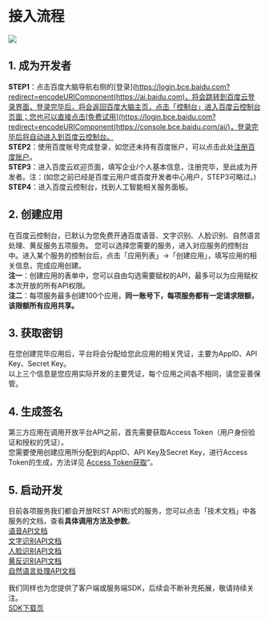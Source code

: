 # 接入流程

![](../../../../ai_images/document/AccessFlow.jpg)
## 1. 成为开发者
**STEP1**：点击百度大脑导航右侧的[登录](https://login.bce.baidu.com?redirect=encodeURIComponent(https://ai.baidu.com)，将会跳转到百度云登录界面，登录完毕后，将会返回百度大脑主页，点击「控制台」进入百度云控制台页面；您也可以直接点击[免费试用](https://login.bce.baidu.com?redirect=encodeURIComponent(https://console.bce.baidu.com/ai/)，登录完毕后将自动进入到百度云控制台。  
**STEP2**：使用百度账号完成登录，如您还未持有百度账户，可以点击此处[注册百度账户](https://passport.baidu.com/v2/?reg)。  
**STEP3**：进入百度云欢迎页面，填写企业/个人基本信息，注册完毕，至此成为开发者。注：(如您之前已经是百度云用户或百度开发者中心用户，STEP3可略过。)  
**STEP4**：进入百度云控制台，找到人工智能相关服务面板。



## 2. 创建应用
在百度云控制台，已默认为您免费开通百度语音、文字识别、人脸识别、自然语言处理、黄反服务五项服务。
您可以选择您需要的服务，进入对应服务的控制台中。进入某个服务的控制台后，点击「应用列表」->「创建应用」，填写应用的相关信息，完成应用创建。  
**注一**：创建应用的表单中，您可以自由勾选需要赋权的API，最多可以为应用赋权本次开放的所有API权限。  
**注二**：每项服务最多创建100个应用，**同一账号下，每项服务都有一定请求限额，该限额所有应用共享。**



## 3. 获取密钥
在您创建完毕应用后，平台将会分配给您此应用的相关凭证，主要为AppID、API Key、Secret Key。  
以上三个信息是您应用实际开发的主要凭证，每个应用之间各不相同，请您妥善保管。



## 4. 生成签名
第三方应用在调用开放平台API之前，首先需要获取Access Token（用户身份验证和授权的凭证）。  
您需要使用创建应用所分配到的AppID、API Key及Secret Key，进行Access Token的生成，方法详见 [Access Token获取](/docs#Beginner-Auth)”。



## 5. 启动开发
目前各项服务我们都会开放REST API形式的服务，您可以点击「技术文档」中各服务的文档，查看**具体调用方法及参数**。  
[语音API文档](/docs#Speech)  
[文字识别API文档](/docs#OCR)  
[人脸识别API文档](/docs#FACE)  
[黄反识别API文档](/docs#Antiporn)  
[自然语言处理API文档](/docs#NLP)  


我们同样也为您提供了客户端或服务端SDK，后续会不断补充拓展，敬请持续关注。  
[SDK下载页](/sdk)